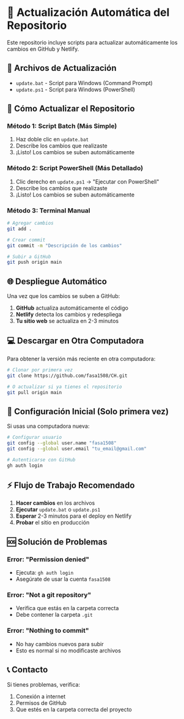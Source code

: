 # 🚀 Actualización Automática del Repositorio

Este repositorio incluye scripts para actualizar automáticamente los cambios en GitHub y Netlify.

## 📁 Archivos de Actualización

- `update.bat` - Script para Windows (Command Prompt)
- `update.ps1` - Script para Windows (PowerShell)

## 🔄 Cómo Actualizar el Repositorio

### Método 1: Script Batch (Más Simple)
1. Haz doble clic en `update.bat`
2. Describe los cambios que realizaste
3. ¡Listo! Los cambios se suben automáticamente

### Método 2: Script PowerShell (Más Detallado)
1. Clic derecho en `update.ps1` → "Ejecutar con PowerShell"
2. Describe los cambios que realizaste
3. ¡Listo! Los cambios se suben automáticamente

### Método 3: Terminal Manual
```bash
# Agregar cambios
git add .

# Crear commit
git commit -m "Descripción de los cambios"

# Subir a GitHub
git push origin main
```

## 🌐 Despliegue Automático

Una vez que los cambios se suben a GitHub:
1. **GitHub** actualiza automáticamente el código
2. **Netlify** detecta los cambios y redespliega
3. **Tu sitio web** se actualiza en 2-3 minutos

## 💻 Descargar en Otra Computadora

Para obtener la versión más reciente en otra computadora:

```bash
# Clonar por primera vez
git clone https://github.com/fasa1508/CH.git

# O actualizar si ya tienes el repositorio
git pull origin main
```

## 🔧 Configuración Inicial (Solo primera vez)

Si usas una computadora nueva:

```bash
# Configurar usuario
git config --global user.name "fasa1508"
git config --global user.email "tu_email@gmail.com"

# Autenticarse con GitHub
gh auth login
```

## ⚡ Flujo de Trabajo Recomendado

1. **Hacer cambios** en los archivos
2. **Ejecutar** `update.bat` o `update.ps1`
3. **Esperar** 2-3 minutos para el deploy en Netlify
4. **Probar** el sitio en producción

## 🆘 Solución de Problemas

### Error: "Permission denied"
- Ejecuta: `gh auth login`
- Asegúrate de usar la cuenta `fasa1508`

### Error: "Not a git repository"  
- Verifica que estás en la carpeta correcta
- Debe contener la carpeta `.git`

### Error: "Nothing to commit"
- No hay cambios nuevos para subir
- Esto es normal si no modificaste archivos

## 📞 Contacto

Si tienes problemas, verifica:
1. Conexión a internet
2. Permisos de GitHub
3. Que estés en la carpeta correcta del proyecto